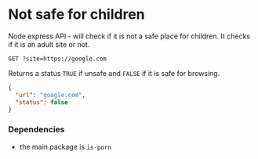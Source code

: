 # Not safe for children

Node express API - will check if it is not a safe place for children.
It checks if it is an adult site or not.

```
GET ?site=https://google.com
```

Returns a status `TRUE` if unsafe and `FALSE` if it is safe for browsing.

```json
{
  "url": "google.com",
  "status": false
}
```

### Dependencies

- the main package is `is-porn`
